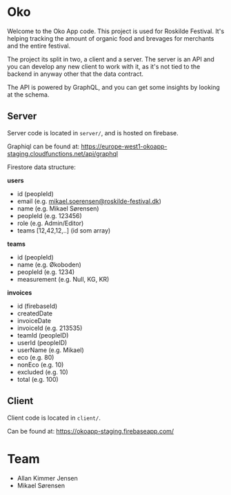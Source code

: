 # Oko

Welcome to the Oko App code. This project is used for Roskilde Festival. It's helping tracking the amount of organic food and brevages for merchants and the entire festival.

The project its split in two, a client and a server. The server is an API and you can develop any new client to work with it, as it's not tied to the backend in anyway other that the data contract.

The API is powered by GraphQL, and you can get some insights by looking at the schema.

## Server 
Server code is located in `server/`, and is hosted on firebase.

Graphiql can be found at: https://europe-west1-okoapp-staging.cloudfunctions.net/api/graphql

Firestore data structure:

**users** 
- id (peopleId)
- email (e.g. mikael.soerensen@roskilde-festival.dk)
- name (e.g. Mikael Sørensen)
- peopleId (e.g. 123456)
- role (e.g. Admin/Editor)
- teams [12,42,12,..] (id som array)

**teams** 
- id (peopleId)
- name (e.g. Økoboden)
- peopleId (e.g. 1234)
- measurement (e.g. Null, KG, KR)

**invoices** 
- id (firebaseId)
- createdDate
- invoiceDate
- invoiceId (e.g. 213535)
- teamId (peopleID)
- userId (peopleID)
- userName (e.g. Mikael)
- eco (e.g. 80)
- nonEco (e.g. 10)
- excluded (e.g. 10)
- total (e.g. 100)


## Client
Client code is located in `client/`.

Can be found at: https://okoapp-staging.firebaseapp.com/

# Team

- Allan Kimmer Jensen
- Mikael Sørensen

